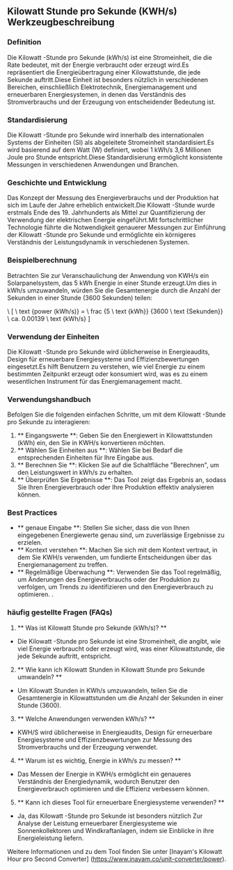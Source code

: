 ## Kilowatt Stunde pro Sekunde (KWH/s) Werkzeugbeschreibung

### Definition
Die Kilowatt -Stunde pro Sekunde (kWh/s) ist eine Stromeinheit, die die Rate bedeutet, mit der Energie verbraucht oder erzeugt wird.Es repräsentiert die Energieübertragung einer Kilowattstunde, die jede Sekunde auftritt.Diese Einheit ist besonders nützlich in verschiedenen Bereichen, einschließlich Elektrotechnik, Energiemanagement und erneuerbaren Energiesystemen, in denen das Verständnis des Stromverbrauchs und der Erzeugung von entscheidender Bedeutung ist.

### Standardisierung
Die Kilowatt -Stunde pro Sekunde wird innerhalb des internationalen Systems der Einheiten (SI) als abgeleitete Stromeinheit standardisiert.Es wird basierend auf dem Watt (W) definiert, wobei 1 kWh/s 3,6 Millionen Joule pro Stunde entspricht.Diese Standardisierung ermöglicht konsistente Messungen in verschiedenen Anwendungen und Branchen.

### Geschichte und Entwicklung
Das Konzept der Messung des Energieverbrauchs und der Produktion hat sich im Laufe der Jahre erheblich entwickelt.Die Kilowatt -Stunde wurde erstmals Ende des 19. Jahrhunderts als Mittel zur Quantifizierung der Verwendung der elektrischen Energie eingeführt.Mit fortschrittlicher Technologie führte die Notwendigkeit genauerer Messungen zur Einführung der Kilowatt -Stunde pro Sekunde und ermöglichte ein körnigeres Verständnis der Leistungsdynamik in verschiedenen Systemen.

### Beispielberechnung
Betrachten Sie zur Veranschaulichung der Anwendung von KWH/s ein Solarpanelsystem, das 5 kWh Energie in einer Stunde erzeugt.Um dies in kWh/s umzuwandeln, würden Sie die Gesamtenergie durch die Anzahl der Sekunden in einer Stunde (3600 Sekunden) teilen:

\ [
\ text {power (kWh/s)} = \ frac {5 \ text {kWh}} {3600 \ text {Sekunden}} \ ca. 0.00139 \ text {kWh/s}
\]

### Verwendung der Einheiten
Die Kilowatt -Stunde pro Sekunde wird üblicherweise in Energieaudits, Design für erneuerbare Energiesysteme und Effizienzbewertungen eingesetzt.Es hilft Benutzern zu verstehen, wie viel Energie zu einem bestimmten Zeitpunkt erzeugt oder konsumiert wird, was es zu einem wesentlichen Instrument für das Energiemanagement macht.

### Verwendungshandbuch
Befolgen Sie die folgenden einfachen Schritte, um mit dem Kilowatt -Stunde pro Sekunde zu interagieren:

1. ** Eingangswerte **: Geben Sie den Energiewert in Kilowattstunden (kWh) ein, den Sie in KWH/s konvertieren möchten.
2. ** Wählen Sie Einheiten aus **: Wählen Sie bei Bedarf die entsprechenden Einheiten für Ihre Eingabe aus.
3. ** Berechnen Sie **: Klicken Sie auf die Schaltfläche "Berechnen", um den Leistungswert in kWh/s zu erhalten.
4. ** Überprüfen Sie Ergebnisse **: Das Tool zeigt das Ergebnis an, sodass Sie Ihren Energieverbrauch oder Ihre Produktion effektiv analysieren können.

### Best Practices
- ** genaue Eingabe **: Stellen Sie sicher, dass die von Ihnen eingegebenen Energiewerte genau sind, um zuverlässige Ergebnisse zu erzielen.
- ** Kontext verstehen **: Machen Sie sich mit dem Kontext vertraut, in dem Sie KWH/s verwenden, um fundierte Entscheidungen über das Energiemanagement zu treffen.
- ** Regelmäßige Überwachung **: Verwenden Sie das Tool regelmäßig, um Änderungen des Energieverbrauchs oder der Produktion zu verfolgen, um Trends zu identifizieren und den Energieverbrauch zu optimieren.
.

### häufig gestellte Fragen (FAQs)

1. ** Was ist Kilowatt Stunde pro Sekunde (kWh/s)? **
- Die Kilowatt -Stunde pro Sekunde ist eine Stromeinheit, die angibt, wie viel Energie verbraucht oder erzeugt wird, was einer Kilowattstunde, die jede Sekunde auftritt, entspricht.

2. ** Wie kann ich Kilowatt Stunden in Kilowatt Stunde pro Sekunde umwandeln? **
- Um Kilowatt Stunden in KWh/s umzuwandeln, teilen Sie die Gesamtenergie in Kilowattstunden um die Anzahl der Sekunden in einer Stunde (3600).

3. ** Welche Anwendungen verwenden kWh/s? **
- KWH/S wird üblicherweise in Energieaudits, Design für erneuerbare Energiesysteme und Effizienzbewertungen zur Messung des Stromverbrauchs und der Erzeugung verwendet.

4. ** Warum ist es wichtig, Energie in kWh/s zu messen? **
- Das Messen der Energie in KWH/s ermöglicht ein genaueres Verständnis der Energiedynamik, wodurch Benutzer den Energieverbrauch optimieren und die Effizienz verbessern können.

5. ** Kann ich dieses Tool für erneuerbare Energiesysteme verwenden? **
- Ja, das Kilowatt -Stunde pro Sekunde ist besonders nützlich Zur Analyse der Leistung erneuerbarer Energiesysteme wie Sonnenkollektoren und Windkraftanlagen, indem sie Einblicke in ihre Energieleistung liefern.

Weitere Informationen und zu dem Tool finden Sie unter [Inayam's Kilowatt Hour pro Second Converter] (https://www.inayam.co/unit-converter/power).